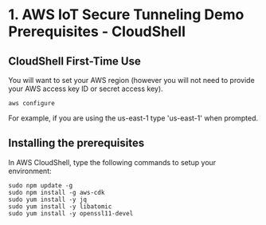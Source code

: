 # 1. AWS IoT Secure Tunneling Demo Prerequisites - CloudShell

## CloudShell First-Time Use
You will want to set your AWS region (however you will not need to provide your AWS access key ID or secret access key).

```
aws configure
```

For example, if you are using the us-east-1 type 'us-east-1' when prompted.   

## Installing the prerequisites
In AWS CloudShell, type the following commands to setup your environment:
```
sudo npm update -g
sudo npm install -g aws-cdk
sudo yum install -y jq
sudo yum install -y libatomic
sudo yum install -y openssl11-devel
```